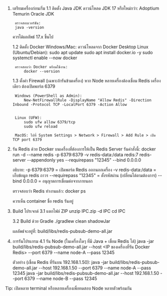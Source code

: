 1. เตรียมเครื่องก่อนเริ่ม
    1.1 ติดตั้ง Java JDK
        ดาวน์โหลด JDK 17 หรือใหม่กว่า:
            Adoptium Temurin
            Oracle JDK

        ตรวจสอบเวอร์ชัน:
        java -version

    ควรได้ผลลัพธ์ 17.x ขึ้นไป

    1.2 ติดตั้ง Docker
        Windows/Mac: ดาวน์โหลดจาก Docker Desktop
        Linux (Ubuntu/Debian):
            sudo apt update
            sudo apt install docker.io -y
            sudo systemctl enable --now docker


        ตรวจสอบว่า Docker พร้อมใช้งาน:
            docker --version

    1.3 ตั้งค่า Firewall (เฉพาะถ้ารันข้ามเครื่อง)
        หาก Node หลายเครื่องต้องเชื่อม Redis เครื่องเดียว ต้องเปิดพอร์ต 6379

        Windows (PowerShell as Admin):
            New-NetFirewallRule -DisplayName "Allow Redis" -Direction Inbound -Protocol TCP -LocalPort 6379 -Action Allow


        Linux (UFW):
            sudo ufw allow 6379/tcp
            sudo ufw reload

        MacOS: ไปที่ System Settings > Network > Firewall > Add Rule > เปิด TCP port 6379

2. รัน Redis ด้วย Docker
    บนเครื่องที่ต้องการให้เป็น Redis Server รันคำสั่งนี้:
        docker run -d --name redis -p 6379:6379 -v redis-data:/data redis:7 redis-server --appendonly yes --requirepass "12345" --bind 0.0.0.0


    อธิบาย:
    -p 6379:6379 = เปิดพอร์ต Redis ออกนอกเครื่อง
    -v redis-data:/data = เก็บข้อมูล redis ถาวร
    --requirepass "12345" = ตั้งรหัสผ่าน (เปลี่ยนได้ตามต้องการ)
    --bind 0.0.0.0 = อนุญาตการเชื่อมต่อจากภายนอก

    ตรวจสอบว่า Redis ทำงานแล้ว:
    docker ps


    ควรเห็น container ชื่อ redis รันอยู่

3. Build โปรเจกต์
    3.1 แตกไฟล์ ZIP
        unzip IPC.zip -d IPC
        cd IPC

    3.2 Build ด้วย Gradle
        ./gradlew clean shadowJar


    ผลลัพธ์จะอยู่ที่:
    build/libs/redis-pubsub-demo-all.jar

4. การรันโปรแกรม
    4.1 รัน Node (ในเครื่องใดๆ ที่มี Java + เชื่อม Redis ได้)
        java -jar build/libs/redis-pubsub-demo-all.jar --host <IP ของเครื่องที่รัน Docker Redis> --port 6379 --name node-A --pass 12345


    ตัวอย่าง (เชื่อม Redis ที่รันบน 192.168.1.50):
        java -jar build/libs/redis-pubsub-demo-all.jar --host 192.168.1.50 --port 6379 --name node-A --pass 12345
        java -jar build/libs/redis-pubsub-demo-all.jar --host 192.168.1.50 --port 6379 --name node-B --pass 12345


Tip: เปิดหลาย terminal หรือหลายเครื่องเพื่อทดสอบ Node หลายตัวพร้อมกัน

